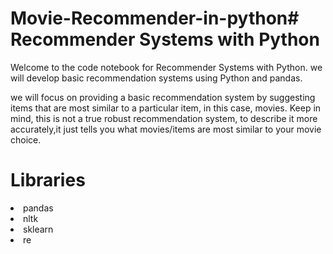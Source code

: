 # Movie-Recommender-in-python# Recommender Systems with Python

Welcome to the code notebook for Recommender Systems with Python. we will develop basic recommendation systems using Python and pandas.

we will focus on providing a basic recommendation system by suggesting items that are most similar to a particular item, in this case, movies. Keep in mind, this is not a true robust recommendation system, to describe it more accurately,it just tells you what movies/items are most similar to your movie choice.

# Libraries

<li>pandas
<li>nltk
<li>sklearn
<li>re
